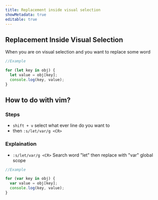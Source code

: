 ```yaml
---
title: Replacement inside visual selection
showMetadata: true
editable: true
---
```


## Replacement Inside Visual Selection

When you are on visual selection and you want to replace some word

```js
//Example

for (let key in obj) {
  let value = obj[key];
  console.log(key, value);
}
```

## How to do with vim?

### Steps

- `shift + v` select what ever line do you want to
- then `:s/let/var/g <CR>`

### Explaination

- `:s/let/var/g <CR>`
  Search word "let" then replace with "var" global scope

```js
//Example

for (var key in obj) {
  var value = obj[key];
  console.log(key, value);
}
```

<!-- ![demo](images/replacement_inside_visual_section.gif) -->
